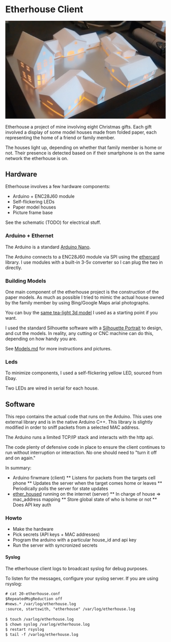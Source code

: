 # Etherhouse Client

![ether_houses](https://raw.githubusercontent.com/solarkennedy/ether_house/master/house_models/Frame/final_display.jpg)

Etherhouse a project of mine involving eight Christmas gifts.
Each gift involved a display of some model houses made from folded
paper, each representing the home of a friend or family member.

The houses light up, depending on whether that family member is
home or not. Their presence is detected based on if their smartphone
is on the same network the etherhouse is on.

## Hardware

Etherhouse involves a few hardware components:

* Arduino + ENC28J60 module
* Self-flickering LEDs
* Paper model houses
* Picture frame base

See the schematic (TODO) for electrical stuff.

### Arduino + Ethernet

The Arduino is a standard [Arduino Nano](http://arduino.cc/en/Main/arduinoBoardNano).

The Arduino connects to a ENC28J60 module via SPI using the [ethercard](https://github.com/jcw/ethercard)
library. I use modules with a built-in 3-5v converter so I can plug the two in directly.

### Building Models

One main component of the etherhouse project is the construction of the paper
models. As much as possible I tried to mimic the actual house owned by the
family member by using Bing/Google Maps arial photographs.

You can buy the
[same tea-light 3d model](http://www.silhouettedesignstore.com/?page=view-shape&id=69143)
 I used as a starting point if you want. 

I used the standard Silhouette software with a 
[Silhouette Portrait](http://www.silhouetteamerica.com/shop/machines/portrait)
to design, and cut the models. In reality, any cutting or CNC machine can do
this, depending on how handy you are.

See [Models.md](https://github.com/solarkennedy/ether_house/tree/master/house_models/Models.md)
for more instructions and pictures.

### Leds

To minimize components, I used a self-flickering yellow LED, sourced from Ebay.

Two LEDs are wired in serial for each house.

## Software

This repo contains the actual code that runs on the Arduino. 
This uses one external library and is in the native Arduino C++. This library
is slightly modified in order to sniff packets from a selected MAC address.

The Arduino runs a limited TCP/IP stack and interacts with the http api.

The code plenty of defensive code in place to ensure the client continues to run
without interruption or interaction. No one should need to "turn it off and on
again."

In summary:

* Arduino firwmare (client)
** Listens for packets from the targets cell phone
** Updates the server when the target comes home or leaves
** Periodically polls the server for state updates
* [ether\_housed](https://github.com/solarkennedy/ether_housed) running on the internet (server)
** In charge of house => mac\_address mapping
** Store global state of who is home or not
** Does API key auth

### Howto

* Make the hardware
* Pick secrets (API keys + MAC addresses)
* Program the arduino with a particular house\_id and api key
* Run the server with syncronized secrets

#### Syslog

The etherhouse client logs to broadcast syslog for debug purposes.

To listen for the messages, configure your syslog server. If you are using
rsyslog:

```
# cat 20-etherhouse.conf 
$RepeatedMsgReduction off
#news.* /var/log/etherhouse.log
:source, startswith, "etherhouse" /var/log/etherhouse.log

$ touch /varlog/etherhouse.log
$ chown syslog /varlog/etherhouse.log
$ restart rsyslog
$ tail -f /varlog/etherhouse.log
```

